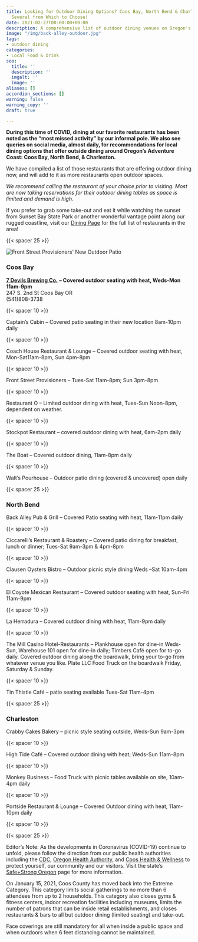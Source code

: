 ```yaml
---
title: Looking for Outdoor Dining Options? Coos Bay, North Bend & Charleston have
  Several from Which to Choose!
date: 2021-02-27T00:00:00+00:00
description: A comprehensive list of outdoor dining venues on Oregon's Adventure Coast
image: "/img/back-alley-outdoor.jpg"
tags:
- outdoor dining
categories:
- Local Food & Drink
seo:
  title: ''
  description: ''
  imgalt: ''
  image: ''
aliases: []
accordion_sections: []
warning: false
warning_copy: ''
draft: true

---
```

**During this time of COVID, dining at our favorite restaurants has been noted as the “most missed activity” by our informal pole. We also see queries on social media, almost daily, for recommendations for local dining options that offer outside dining around Oregon’s Adventure Coast: Coos Bay, North Bend, & Charleston.**

We have compiled a list of those restaurants that are offering outdoor dining now, and will add to it as more restaurants open outdoor spaces. 

_We recommend calling the restaurant of your choice prior to visiting. Most are now taking reservations for their outdoor dining tables as space is limited and demand is high_.

If you prefer to grab some take-out and eat it while watching the sunset from Sunset Bay State Park or another wonderful vantage point along our rugged coastline, visit our [Dining Page](/dining/) for the full list of restaurants in the area!

{{< spacer 25 >}}

![](/img/front-street.jpg "Front Street Provisioners' New Outdoor Patio")

### Coos Bay

[**7 Devils Brewing Co.**](https://www.7devilsbrewery.com/#/) **– Covered outdoor seating with heat, Weds-Mon 11am-9pm**  
247 S. 2nd St Coos Bay OR  
(541)808-3738

{{< spacer 10 >}}

Captain’s Cabin – Covered patio seating in their new location 8am-10pm daily

{{< spacer 10 >}}

Coach House Restaurant & Lounge – Covered outdoor seating with heat, Mon-Sat11am-8pm, Sun 4pm-8pm

{{< spacer 10 >}}

Front Street Provisioners – Tues-Sat 11am-8pm; Sun 3pm-8pm

{{< spacer 10 >}}

Restaurant O – Limited outdoor dining with heat, Tues-Sun Noon-8pm, dependent on weather.

{{< spacer 10 >}}

Stockpot Restaurant – covered outdoor dining with heat, 6am-2pm daily

{{< spacer 10 >}}

The Boat – Covered outdoor dining, 11am-8pm daily

{{< spacer 10 >}}

Walt’s Pourhouse – Outdoor patio dining (covered & uncovered) open daily

{{< spacer 25 >}}

### North Bend

Back Alley Pub & Grill – Covered Patio seating with heat, 11am-11pm daily

{{< spacer 10 >}}

Ciccarelli’s Restaurant & Roastery – Covered patio dining for breakfast, lunch or dinner; Tues-Sat 9am-3pm & 4pm-8pm

{{< spacer 10 >}}

Clausen Oysters Bistro – Outdoor picnic style dining Weds –Sat 10am-4pm

{{< spacer 10 >}}

El Coyote Mexican Restaurant – Covered outdoor seating with heat, Sun-Fri 11am-9pm

{{< spacer 10 >}}

La Herradura – Covered outdoor dining with heat, 11am-9pm daily

{{< spacer 10 >}}

The Mill Casino Hotel-Restaurants – Plankhouse open for dine-in Weds-Sun, Warehouse 101 open for dine-in daily; Timbers Café open for to-go daily. Covered outdoor dining along the boardwalk, bring your to-go from whatever venue you like. Plate LLC Food Truck on the boardwalk Friday, Saturday & Sunday.

{{< spacer 10 >}}

Tin Thistle Café – patio seating available Tues-Sat 11am-4pm

{{< spacer 25 >}}

### Charleston

Crabby Cakes Bakery – picnic style seating outside, Weds-Sun 9am-3pm

{{< spacer 10 >}}

High Tide Café – Covered outdoor dining with heat; Weds-Sun 11am-8pm

{{< spacer 10 >}}

Monkey Business – Food Truck with picnic tables available on site, 10am-4pm daily

{{< spacer 10 >}}

Portside Restaurant & Lounge – Covered Outdoor dining with heat, 11am-10pm daily

{{< spacer 10 >}}

{{< spacer 25 >}}

Editor’s Note: As the developments in Coronavirus (COVID-19) continue to unfold, please follow the direction from our public health authorities including the [CDC](https://www.cdc.gov/coronavirus/2019-ncov/index.html), [Oregon Health Authority](https://www.oregon.gov/oha/pages/index.aspx), and [Coos Health & Wellness](https://cooshealthandwellness.org/) to protect yourself, our community and our visitors. Visit the state’s [Safe+Strong Oregon](https://www.safestrongoregon.org/) page for more information.

On January 15, 2021, Coos County has moved back into the Extreme Category. This category limits social gatherings to no more than 6 attendees from up to 2 households. This category also closes gyms & fitness centers, indoor recreation facilities including museums, limits the number of patrons that can be inside retail establishments, and closes restaurants & bars to all but outdoor dining (limited seating) and take-out.

Face coverings are still mandatory for all when inside a public space and when outdoors when 6 feet distancing cannot be maintained.